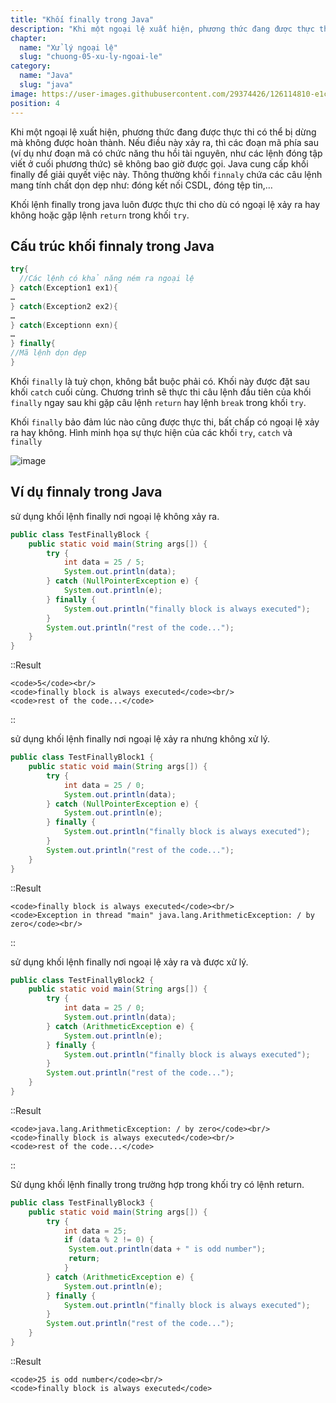 ```yaml
---
title: "Khối finally trong Java"
description: "Khi một ngoại lệ xuất hiện, phương thức đang được thực thi có thể bị dừng mà không được hoàn thành. Nếu điều này xảy ra, thì các đoạn mã phía sau (ví dụ như đoạn mã có chức năng thu hồi tài nguyên, như các lệnh đóng tập viết ở cuối phương thức) sẽ không bao giờ được gọi. Java cung cấp khối finally để giải quyết việc này"
chapter:
  name: "Xử lý ngoại lệ"
  slug: "chuong-05-xu-ly-ngoai-le"
category:
  name: "Java"
  slug: "java"
image: https://user-images.githubusercontent.com/29374426/126114810-e1c61816-0531-42a8-b493-7232c4d2fcbc.png
position: 4
---
```


Khi một ngoại lệ xuất hiện, phương thức đang được thực thi có thể bị dừng mà không được hoàn thành. Nếu điều này xảy ra, thì các đoạn mã phía sau (ví dụ như đoạn mã có chức năng thu hồi tài nguyên, như các lệnh đóng tập viết ở cuối phương thức) sẽ không bao giờ được gọi. Java cung cấp khối finally để giải quyết việc này. Thông thường khối `finnaly` chứa các câu lệnh mang tính chất dọn dẹp như: đóng kết nối CSDL, đóng tệp tin,…

Khối lệnh finally trong java luôn được thực thi cho dù có ngoại lệ xảy ra hay không hoặc gặp lệnh `return` trong khối `try`.

## Cấu trúc khối finnaly trong Java

```java
try{
  //Các lệnh có khả năng ném ra ngoại lệ
} catch(Exception1 ex1){
…
} catch(Exception2 ex2){
…
} catch(Exceptionn exn){
…
} finally{
//Mã lệnh dọn dẹp
}
```

Khối `finally` là tuỳ chọn, không bắt buộc phải có. Khối này được đặt sau khối `catch` cuối cùng. Chương trình sẽ thực thi câu lệnh đầu tiên của khối `finally` ngay sau khi gặp câu lệnh `return` hay lệnh `break` trong khối `try`.

Khối `finally` bảo đảm lúc nào cũng được thực thi, bất chấp có ngoại lệ xảy ra hay không. Hình minh họa sự thực hiện của các khối `try`, `catch` và `finally`

![image](https://user-images.githubusercontent.com/29374426/126114810-e1c61816-0531-42a8-b493-7232c4d2fcbc.png)

## Ví dụ finnaly trong Java

<div class="example">sử dụng khối lệnh finally nơi ngoại lệ không xảy ra.</div>

```java
public class TestFinallyBlock {
    public static void main(String args[]) {
        try {
            int data = 25 / 5;
            System.out.println(data);
        } catch (NullPointerException e) {
            System.out.println(e);
        } finally {
            System.out.println("finally block is always executed");
        }
        System.out.println("rest of the code...");
    }
}
```

::Result

    <code>5</code><br/>
    <code>finally block is always executed</code><br/>
    <code>rest of the code...</code>

::

<div class="example">sử dụng khối lệnh finally nơi ngoại lệ xảy ra nhưng không xử lý.</div>

```java
public class TestFinallyBlock1 {
    public static void main(String args[]) {
        try {
            int data = 25 / 0;
            System.out.println(data);
        } catch (NullPointerException e) {
            System.out.println(e);
        } finally {
            System.out.println("finally block is always executed");
        }
        System.out.println("rest of the code...");
    }
}
```

::Result

    <code>finally block is always executed</code><br/>
    <code>Exception in thread "main" java.lang.ArithmeticException: / by zero</code><br/>

::

<div class="example">sử dụng khối lệnh finally nơi ngoại lệ xảy ra và được xử lý.</div>

```java
public class TestFinallyBlock2 {
    public static void main(String args[]) {
        try {
            int data = 25 / 0;
            System.out.println(data);
        } catch (ArithmeticException e) {
            System.out.println(e);
        } finally {
            System.out.println("finally block is always executed");
        }
        System.out.println("rest of the code...");
    }
}
```

::Result

    <code>java.lang.ArithmeticException: / by zero</code><br/>
    <code>finally block is always executed</code><br/>
    <code>rest of the code...</code>

::

<div class="example">Sử dụng khối lệnh finally trong trường hợp trong khối try có lệnh return.</div>

```java
public class TestFinallyBlock3 {
    public static void main(String args[]) {
        try {
            int data = 25;
            if (data % 2 != 0) {
             System.out.println(data + " is odd number");
             return;
            }
        } catch (ArithmeticException e) {
            System.out.println(e);
        } finally {
            System.out.println("finally block is always executed");
        }
        System.out.println("rest of the code...");
    }
}
```

::Result

    <code>25 is odd number</code><br/>
    <code>finally block is always executed</code>

</div>
